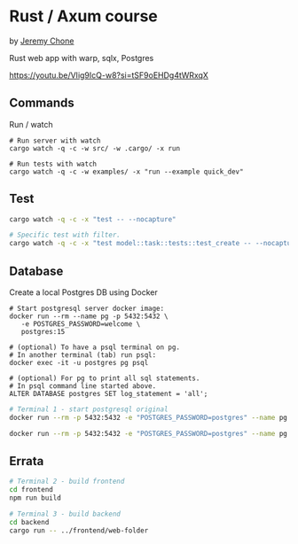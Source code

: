 # Rust / Axum course

by [Jeremy Chone](https://www.youtube.com/@JeremyChone/featured) 

Rust web app with warp, sqlx, Postgres

https://youtu.be/VIig9IcQ-w8?si=tSF9oEHDg4tWRxqX

## Commands

Run / watch

```shell
# Run server with watch
cargo watch -q -c -w src/ -w .cargo/ -x run

# Run tests with watch
cargo watch -q -c -w examples/ -x "run --example quick_dev"

```

## Test

```sh
cargo watch -q -c -x "test -- --nocapture"

# Specific test with filter.
cargo watch -q -c -x "test model::task::tests::test_create -- --nocapture"
```


## Database 

Create a local Postgres DB using Docker

```shell
# Start postgresql server docker image:
docker run --rm --name pg -p 5432:5432 \
   -e POSTGRES_PASSWORD=welcome \
   postgres:15

# (optional) To have a psql terminal on pg. 
# In another terminal (tab) run psql:
docker exec -it -u postgres pg psql

# (optional) For pg to print all sql statements.
# In psql command line started above.
ALTER DATABASE postgres SET log_statement = 'all';
```


```sh
# Terminal 1 - start postgresql original 
docker run --rm -p 5432:5432 -e "POSTGRES_PASSWORD=postgres" --name pg postgres:14

docker run --rm -p 5432:5432 -e "POSTGRES_PASSWORD=postgres" --name pg postgres
```

## Errata

```sh
# Terminal 2 - build frontend
cd frontend
npm run build

# Terminal 3 - build backend
cd backend
cargo run -- ../frontend/web-folder
```

